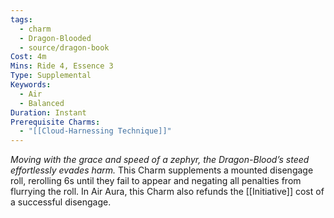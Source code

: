 ```yaml
---
tags:
  - charm
  - Dragon-Blooded
  - source/dragon-book
Cost: 4m
Mins: Ride 4, Essence 3
Type: Supplemental
Keywords:
  - Air
  - Balanced
Duration: Instant
Prerequisite Charms:
  - "[[Cloud-Harnessing Technique]]"
---
```

*Moving with the grace and speed of a zephyr, the Dragon-Blood’s steed effortlessly evades harm.* 
This Charm supplements a mounted disengage roll, rerolling 6s until they fail to appear and negating all penalties from flurrying the roll.
In Air Aura, this Charm also refunds the [[Initiative]] cost of a successful disengage.